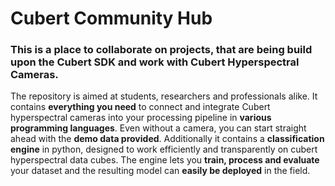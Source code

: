 # Cubert Community Hub
### This is a place to collaborate on projects, that are being build upon the Cubert SDK and work with Cubert Hyperspectral Cameras. 

The repository is aimed at students, researchers and professionals alike. It contains __everything you need__ to connect and integrate Cubert hyperspectral cameras into your processing pipeline in __various programming languages__. Even without a camera, you can start straight ahead with the __demo data provided__. 
Additionally it contains a __classification engine__ in python, designed to work efficiently and transparently on cubert hyperspectral data cubes. The engine lets you __train, process and evaluate__ your dataset and the resulting model can __easily be deployed__ in the field.  
